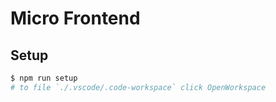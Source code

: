 # Micro Frontend

## Setup

```sh
$ npm run setup
# to file `./.vscode/.code-workspace` click OpenWorkspace
```
